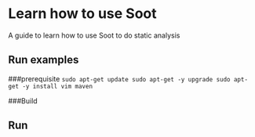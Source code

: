 # Learn how to use Soot
A guide to learn how to use Soot to do static analysis

## Run examples
###prerequisite
`
sudo apt-get update
sudo apt-get -y upgrade
sudo apt-get -y install vim maven
`

###Build

## Run
